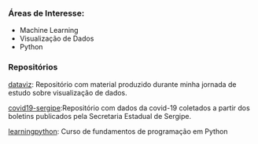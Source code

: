 ### Áreas de Interesse:

* Machine Learning
* Visualização de Dados
* Python

### Repositórios

[dataviz](https://github.com/adolfoguimaraes/dataviz): Repositório com material produzido durante minha jornada de estudo sobre visualização de dados. 

[covid19-sergipe](https://github.com/adolfoguimaraes/covid19-sergipe):Repositório com dados da covid-19 coletados a partir dos boletins publicados pela Secretaria Estadual de Sergipe.

[learningpython](https://github.com/adolfoguimaraes/learningpython): Curso de fundamentos de programação em Python


<!--
**adolfoguimaraes/adolfoguimaraes** is a ✨ _special_ ✨ repository because its `README.md` (this file) appears on your GitHub profile.

Here are some ideas to get you started:

- 🔭 I’m currently working on ...
- 🌱 I’m currently learning ...
- 👯 I’m looking to collaborate on ...
- 🤔 I’m looking for help with ...
- 💬 Ask me about ...
- 📫 How to reach me: ...
- 😄 Pronouns: ...
- ⚡ Fun fact: ...
-->
